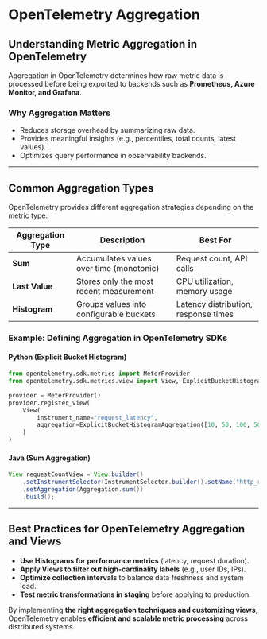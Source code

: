 # OpenTelemetry Aggregation

## **Understanding Metric Aggregation in OpenTelemetry**
Aggregation in OpenTelemetry determines how raw metric data is processed before being exported to backends such as **Prometheus, Azure Monitor, and Grafana**.

### **Why Aggregation Matters**
- Reduces storage overhead by summarizing raw data.
- Provides meaningful insights (e.g., percentiles, total counts, latest values).
- Optimizes query performance in observability backends.

---

## **Common Aggregation Types**
OpenTelemetry provides different aggregation strategies depending on the metric type.

| Aggregation Type | Description | Best For |
|------------------|-------------|----------|
| **Sum** | Accumulates values over time (monotonic) | Request count, API calls |
| **Last Value** | Stores only the most recent measurement | CPU utilization, memory usage |
| **Histogram** | Groups values into configurable buckets | Latency distribution, response times |

### **Example: Defining Aggregation in OpenTelemetry SDKs**
#### **Python (Explicit Bucket Histogram)**
```python
from opentelemetry.sdk.metrics import MeterProvider
from opentelemetry.sdk.metrics.view import View, ExplicitBucketHistogramAggregation

provider = MeterProvider()
provider.register_view(
    View(
        instrument_name="request_latency",
        aggregation=ExplicitBucketHistogramAggregation([10, 50, 100, 500])
    )
)
```

#### **Java (Sum Aggregation)**
```java
View requestCountView = View.builder()
    .setInstrumentSelector(InstrumentSelector.builder().setName("http_requests").build())
    .setAggregation(Aggregation.sum())
    .build();
```

---

## **Best Practices for OpenTelemetry Aggregation and Views**
- **Use Histograms for performance metrics** (latency, request duration).
- **Apply Views to filter out high-cardinality labels** (e.g., user IDs, IPs).
- **Optimize collection intervals** to balance data freshness and system load.
- **Test metric transformations in staging** before applying to production.

By implementing **the right aggregation techniques and customizing views**, OpenTelemetry enables **efficient and scalable metric processing** across distributed systems.

